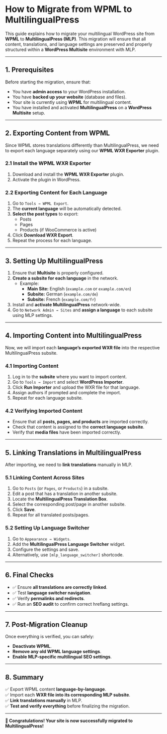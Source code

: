 # How to Migrate from WPML to MultilingualPress

This guide explains how to migrate your multilingual WordPress site from **WPML** to **MultilingualPress (MLP)**. This migration will ensure that all content, translations, and language settings are preserved and properly structured within a **WordPress Multisite** environment with MLP.

---

## **1. Prerequisites**

Before starting the migration, ensure that:

- You have **admin access** to your WordPress installation.
- You have **backed up your website** (database and files).
- Your site is currently using **WPML** for multilingual content.
- You have installed and activated **MultilingualPress** on a **WordPress Multisite** setup.

---

## **2. Exporting Content from WPML**

Since WPML stores translations differently than MultilingualPress, we need to export each language separately using our **WPML WXR Exporter** plugin.

### **2.1 Install the WPML WXR Exporter**

1. Download and install the **WPML WXR Exporter** plugin.
2. Activate the plugin in WordPress.

### **2.2 Exporting Content for Each Language**

1. Go to `Tools → WPML Export`.
2. The **current language** will be automatically detected.
3. **Select the post types** to export:
    - Posts
    - Pages
    - Products (if WooCommerce is active)
4. Click **Download WXR Export**.
5. Repeat the process for each language.

---

## **3. Setting Up MultilingualPress**

1. Ensure that **Multisite** is properly configured.
2. **Create a subsite for each language** in the network.
    - Example:
        - **Main Site:** English (`example.com` or `example.com/en`)
        - **Subsite:** German (`example.com/de`)
        - **Subsite:** French (`example.com/fr`)
3. Install and **activate MultilingualPress** network-wide.
4. Go to `Network Admin → Sites` and **assign a language** to each subsite using MLP settings.

---

## **4. Importing Content into MultilingualPress**

Now, we will import each **language’s exported WXR file** into the respective MultilingualPress subsite.

### **4.1 Importing Content**

1. Log in to the **subsite** where you want to import content.
2. Go to `Tools → Import` and select **WordPress Importer**.
3. Click **Run Importer** and upload the WXR file for that language.
4. Assign authors if prompted and complete the import.
5. Repeat for each language subsite.

### **4.2 Verifying Imported Content**

- Ensure that all **posts, pages, and products** are imported correctly.
- Check that content is assigned to the **correct language subsite**.
- Verify that **media files** have been imported correctly.

---

## **5. Linking Translations in MultilingualPress**

After importing, we need to **link translations** manually in MLP.

### **5.1 Linking Content Across Sites**

1. Go to `Posts` (or `Pages`, or `Products`) in a subsite.
2. Edit a post that has a translation in another subsite.
3. Locate the **MultilingualPress Translation Box**.
4. Select the corresponding post/page in another subsite.
5. Click **Save**.
6. Repeat for all translated posts/pages.

### **5.2 Setting Up Language Switcher**

1. Go to `Appearance → Widgets`.
2. Add the **MultilingualPress Language Switcher** widget.
3. Configure the settings and save.
4. Alternatively, use `[mlp_language_switcher]` shortcode.

---

## **6. Final Checks**

- ✅ Ensure **all translations are correctly linked**.
- ✅ Test **language switcher navigation**.
- ✅ Verify **permalinks and redirects**.
- ✅ Run an **SEO audit** to confirm correct hreflang settings.

---

## **7. Post-Migration Cleanup**

Once everything is verified, you can safely:

- **Deactivate WPML**.
- **Remove any old WPML language settings**.
- **Enable MLP-specific multilingual SEO settings**.

---

## **8. Summary**

✅ Export WPML content **language-by-language**.  
✅ Import each **WXR file into its corresponding MLP subsite**.  
✅ **Link translations manually** in MLP.  
✅ **Test and verify everything** before finalizing the migration.

---

**🎉 Congratulations! Your site is now successfully migrated to MultilingualPress!**